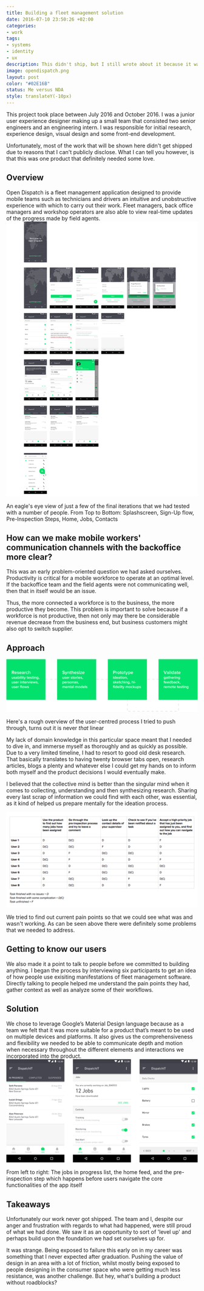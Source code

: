 ```yaml
---
title: Building a fleet management solution
date: 2016-07-10 23:50:26 +02:00
categories:
- work
tags:
- systems
- identity
- ux
description: This didn't ship, but I still wrote about it because it was the first time I was exposed to failure
image: opendispatch.png
layout: post
color: "#02E16B"
status: Me versus NDA
style: translateY(-10px)
---
```


<style>
	img {
		border: none;
	}
</style>

This project took place between July 2016 and October 2016. I was a junior user experience designer making up a small team that consisted two senior engineers and an engineering intern. I was responsible for initial research, experience design, visual design and some front-end development. 

Unfortunately, most of the work that will be shown here didn't get shipped due to reasons that I can't publicly disclose. What I can tell you however, is that this was one product that definitely needed some love.

<h2>Overview</h2>
Open Dispatch is a fleet management application designed to provide mobile teams such as technicians and drivers an intuitive and unobstructive experience with which to carry out their work. Fleet managers, back office managers and workshop operators are also able to view real-time updates of the progress made by field agents.
<br>

<img src="../img/opendispatch_overview.png" alt="Open Dispatch Overview">

<p class="description">An eagle's eye view of just a few of the final iterations that we had tested with a number of people. From Top to Bottom: Splashscreen, Sign-Up flow, Pre-Inspection Steps, Home, Jobs, Contacts</p>

<h2>How can we make mobile workers' communication channels with the backoffice more clear?</h2>

This was an early problem-oriented question we had asked ourselves. Productivity is critical for a mobile workforce to operate at an optimal level. If the backoffice team and the field agents were not communicating well, then that in itself would be an issue. 

Thus, the more connected a workforce is to the business, the more productive they become. This problem is important to solve because if a workforce is not productive, then not only may there be considerable revenue decrease from the business end, but business customers might also opt to switch supplier. 


<h2>Approach</h2>

<img src="../img/opendispatch_process.png" alt="Design process I developed together with the team">
<p class="description">Here's a rough overview of the user-centred process I tried to push through, turns out it is never <i>that</i> linear</p>

My lack of domain knowledge in this particular space meant that I needed to dive in, and immerse myself as thoroughly and as quickly as possible. Due to a very limited timeline, I had to resort to good old desk research. That basically translates to having twenty browser tabs open, research articles, blogs a plenty and whatever else I could get my hands on to inform both myself and the product decisions I would eventually make.

I believed that the collective mind is better than the singular mind when it comes to collecting, understanding and then synthesizing research. Sharing every last scrap of information we could find with each other, was essential, as it kind of helped us prepare mentally for the ideation process.

<img src="../img/CurrentIteration.png" alt="Usability Test for current iteration">
<p class="description">We tried to find out current pain points so that we could see what was and wasn't working. As can be seen above there were definitely some problems that we needed to address. </p>


<h2>Getting to know our users </h2>

We also made it a point to talk to people before we committed to building anything. I began the process by interviewing six participants to get an idea of how people use exisiting manifestations of fleet management software. Directly talking to people helped me understand the pain points they had, gather context as well as analyze some of their workflows.

<!-- 
Through talking to people, we came to realize two things:
<ul>
	<li>Fleet management solutions </li>
	<li></li>
</ul>

My personal goal was to explore different ways as to how I can solve this problem, and then work with the engineers to build it. -->

<!-- Findings showed me that
There's this thing called 'code experience' which is the equivalent of
  empathy in the design world. -->

<h2>Solution</h2>
We chose to leverage Google’s Material Design language because as a team we felt that it was more suitable for a product that’s meant to be used on multiple devices and platforms. It also gives us the comprehensiveness and flexibility we needed to be able to communicate depth and motion when necessary throughout the different elements and interactions we incorporated into the product. 

<img src="../img/OpenDispatch_Android.png" alt="Open Dispatch Android" style="border:none;">

<p class="description">From left to right: The jobs in progress list, the home feed, and the pre-inspection step which happens before users navigate the core functionalities of the app itself </p>

<h2>Takeaways</h2>

Unfortunately our work never got shipped. The team and I, despite our anger and frustration with regards to what had happened, were still proud of what we had done. We saw it as an opportunity to sort of 'level up' and perhaps build upon the foundation we had set ourselves up for. 

It was strange. Being exposed to failure this early on in my career was something that I never expected after graduation. Pushing the value of design in an area with a lot of friction, whilst mostly being exposed to people designing in the consumer space who were getting much less resistance, was another challenge. But hey, what's building a product without roadblocks?

<br>




